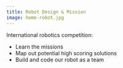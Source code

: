 ```yaml
---
title: Robot Design & Mission
image: home-robot.jpg
---
```


International robotics competition:
* Learn the missions
* Map out potential high scoring solutions
* Build and code our robot as a team